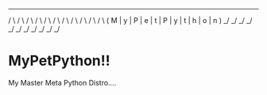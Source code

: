   _   _   _   _   _   _   _   _   _   _   _
 / \ / \ / \ / \ / \ / \ / \ / \ / \ / \ / \ 
( M | y | P | e | t | P | y | t | h | o | n )
 \_/ \_/ \_/ \_/ \_/ \_/ \_/ \_/ \_/ \_/ \_/ 
# MyPetPython!! 


My Master Meta Python Distro.... 